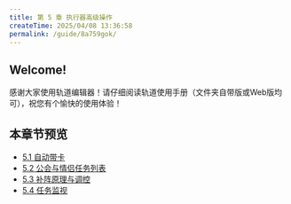 ```yaml
---
title: 第 5 章 执行器高级操作
createTime: 2025/04/08 13:36:58
permalink: /guide/8a759gok/
---
```


## Welcome!

感谢大家使用轨道编辑器！请仔细阅读轨道使用手册（文件夹自带版或Web版均可），祝您有个愉快的使用体验！

## 本章节预览

- [5.1 自动带卡](5.1.md)
- [5.2 公会与情侣任务列表](5.2.md)
- [5.3 补阵原理与调控](5.3.md)
- [5.4 任务监视](5.4.md)
